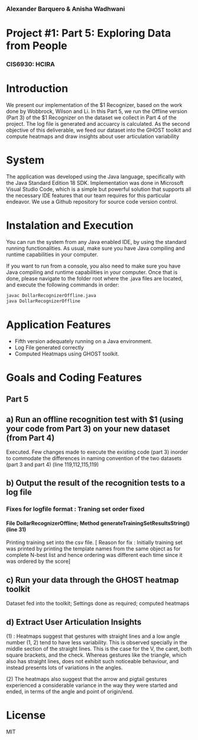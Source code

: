 ### Alexander Barquero & Anisha Wadhwani
# Project #1: Part 5: Exploring Data from People 
### CIS6930: HCIRA

# Introduction
We present our implementation of the $1 Recognizer, based on the work done by Wobbrock, Wilson and Li.
In this Part 5, we run the Offline version (Part 3) of the $1 Recognizer on the dataset we collect in Part 4 of the project. The log file is generated and accuarcy is calculated. As the second objective of this deliverable, we feed our dataset into the GHOST toolkit and compute heatmaps and draw insights about user articulation variability 

# System
The application was developed using the Java language, specifically with the Java Standard Edition 18 SDK. 
Implementation was done in Microsoft Visual Studio Code, which is a simple but powerful solution that supports all the necessary IDE features that our team requires for this particular endeavor.
We use a Github repository for source code version control.


# Instalation and Execution

You can run the system from any Java enabled IDE, by using the standard running functionalities. As usual, make sure you have Java compiling and runtime capabilities in your computer.

If you want to run from a console, you also need to make sure you have Java compiling and runtime capabilities in your computer. Once that is done, please navigate to the folder root where the .java files are located, and execute the following commands in order:  

```sh
javac DollarRecognizerOffline.java
java DollarRecognizerOffline
```

# Application Features

- Fifth version adequately running on a Java environment.
- Log File generated correctly 
- Computed Heatmaps using GHOST toolkit. 

# Goals and Coding Features

## Part 5

## a) Run an offline recognition test with $1 (using your code from Part 3) on your new dataset (from Part 4) 
Executed. Few changes made to execute the existing code (part 3) inorder to commodate the differences in naming convention of the two datasets (part 3 and part 4) (line 119,112,115,119)

## b) Output the result of the recognition tests to a log file 
### Fixes for logfile format : Traning set order fixed  
#### File DollarRecognizerOffline; Method generateTrainingSetResultsString() (line 31)
Printing training set into the csv file. [ Reason for fix : Initially training set was printed by printing the template names from the same object as for complete N-best list and hence ordering was different each time since it was ordered by the score]

## c) Run your data through the GHOST heatmap toolkit  
Dataset fed into the toolkit; Settings done as required; computed heatmaps

## d) Extract User Articulation Insights
(1) : Heatmaps suggest that gestures with straight lines and a low angle number (1, 2) tend to have less variability. This is observed specially in the middle section of the straight lines. This is the case for the V, the caret, both square brackets, and the check. Whereas gestures like the triangle, which also has straight lines, does not exhibit such noticeable behaviour, and instead presents lots of variations in the angles.

(2) The heatmaps also suggest that the arrow and pigtail gestures experienced a considerable variance in the way they were started and ended, in terms of the angle and point of origin/end.

# License
MIT

